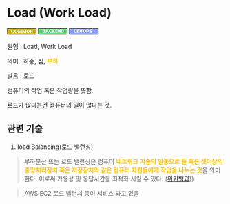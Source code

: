 # Load (Work Load)
![Common](../2TAT1C/Label_Common.png)
![Backend](../2TAT1C/Label_Backend.png)
![Devops](../2TAT1C/Label_Devops.png)

원형 : Load, Work Load

의미  : 하중, 짐, <span style='color:#FFCC00; font-weight:bold;'>**부하**</span>

발음 : 로드

컴퓨터의 작업 혹은 작업량을 뜻함.

로드가 많다는건 컴퓨터의 일이 많다는 것.

## 관련 기술
1. load Balancing(로드 밸런싱)
> 부하분산 또는 로드 밸런싱은 컴퓨터 <span style="color:#FFBF00; font-weight:bold;">네트워크 기술의 일종으로 둘 혹은 셋이상의 중앙처리장치 혹은 저장장치와 같은 컴퓨터 자원들에게 작업을 나누는 것</span>을 의미한다. 이로써 가용성 및 응답시간을 최적화 시킬 수 있다. ([위키백과](https://ko.wikipedia.org/wiki/%EB%B6%80%ED%95%98%EB%B6%84%EC%82%B0)))

> AWS EC2 로드 밸런서 등이 서비스 돠고 있음
